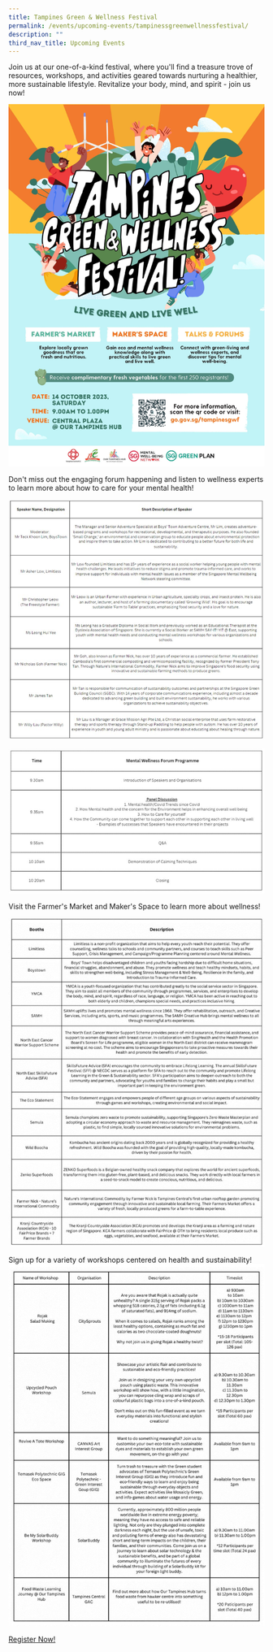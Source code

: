 ```yaml
---
title: Tampines Green & Wellness Festival
permalink: /events/upcoming-events/tampinessgreenwellnessfestival/
description: ""
third_nav_title: Upcoming Events
---
```

Join us at our one-of-a-kind festival, where you'll find a treasure trove of resources, workshops, and activities geared towards nurturing a healthier, more sustainable lifestyle. Revitalize your body, mind, and spirit - join us now!

![](/images/tampines%20green%20&%20wellness%20kv.jpg)

Don't miss out the engaging forum happening and listen to wellness experts to learn more about how to care for your mental health!

![](/images/photo_6062042053212223844_y.jpg)

![](/images/photo_6062042053212223845_x.jpg)

Visit the Farmer's Market and Maker's Space to learn more about wellness! 

![](/images/booths%20vendor.jpg)

Sign up for a variety of workshops centered on health and sustainability!
![](/images/photo_6068996764905618079_y.jpg)

[Register Now!](https://form.gov.sg/64f04edbd3a7090012fa86ca)